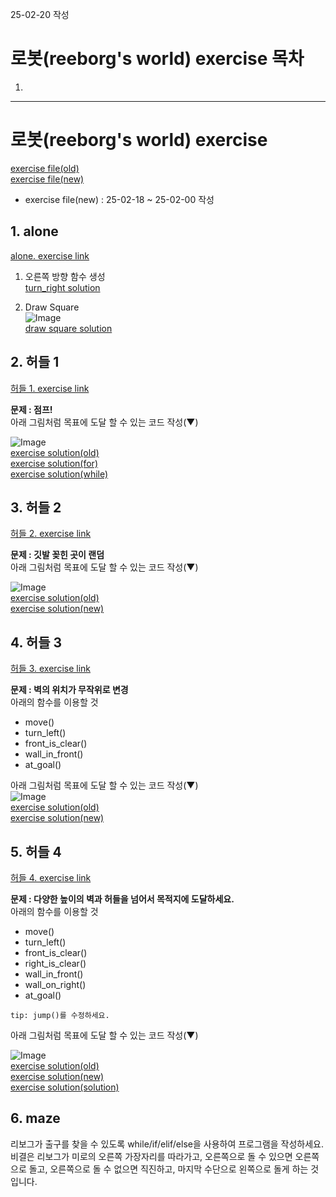 25-02-20 작성
# 로봇(reeborg's world) exercise 목차
1. 
---

# 로봇(reeborg's world) exercise
[exercise file(old)](https://github.com/Song1610/100days/tree/main/Day%206/exercise/old) <br>
[exercise file(new)](https://github.com/Song1610/100days/tree/main/Day%206/exercise/new)
* exercise file(new) : 25-02-18 ~ 25-02-00 작성

## 1. alone
[alone. exercise link](https://reeborg.ca/reeborg.html?lang=en&mode=python&menu=worlds%2Fmenus%2Freeborg_intro_en.json&name=Alone&url=%2Fworlds%2Ftutorial_en%2Falone.json)

1. 오른쪽 방향 함수 생성 <br>
[turn_right solution](https://github.com/Song1610/100days/blob/main/Day%206/exercise/new/alone(turn_right).py)

2. Draw Square <br>
    ![Image](https://github.com/user-attachments/assets/b1883bd7-32e3-4de7-99d9-b564950e22ee) <br>
    [draw square solution](https://github.com/Song1610/100days/blob/main/Day%206/exercise/new/alone(DrawSquare).py)


## 2. 허들 1
[허들 1. exercise link](https://reeborg.ca/reeborg.html?lang=en&mode=python&menu=worlds%2Fmenus%2Freeborg_intro_en.json&name=Hurdle%201&url=worlds%2Ftutorial_en%2Fhurdle1.json)

**문제 : 점프!** <br>
아래 그림처럼 목표에 도달 할 수 있는 코드 작성(▼)

![Image](https://github.com/user-attachments/assets/2a7c6b6d-8f6a-4dd8-a3ce-5cf08761e5c1) <br>
[exercise solution(old)](https://github.com/Song1610/100days/blob/main/Day%206/exercise/old/hurdle_1.py) <br>
[exercise solution(for)](https://github.com/Song1610/100days/blob/main/Day%206/exercise/new/hurdle_1(for).py) <br>
[exercise solution(while)](https://github.com/Song1610/100days/blob/main/Day%206/exercise/new/hurdle_1(while).py)

## 3. 허들 2
[허들 2. exercise link](https://reeborg.ca/reeborg.html?lang=en&mode=python&menu=worlds%2Fmenus%2Freeborg_intro_en.json&name=Hurdle%202&url=worlds%2Ftutorial_en%2Fhurdle2.json)

**문제 : 깃발 꽂힌 곳이 랜덤** <br>
아래 그림처럼 목표에 도달 할 수 있는 코드 작성(▼)

![Image](https://github.com/user-attachments/assets/69fde674-a4f0-4f60-915f-0c76fa13c5bc) <br> 
[exercise solution(old)](https://github.com/Song1610/100days/blob/main/Day%206/exercise/old/hurdle_2.py) <br>
[exercise solution(new)](https://github.com/Song1610/100days/blob/main/Day%206/exercise/new/hurdle_2.py)

## 4. 허들 3
[허들 3. exercise link](https://reeborg.ca/reeborg.html?lang=en&mode=python&menu=worlds%2Fmenus%2Freeborg_intro_en.json&name=Hurdle%203&url=worlds%2Ftutorial_en%2Fhurdle3.json)

**문제 : 벽의 위치가 무작위로 변경** <br>
아래의 함수를 이용할 것 <br>
- move()
- turn_left()
- front_is_clear()
- wall_in_front()
- at_goal()

아래 그림처럼 목표에 도달 할 수 있는 코드 작성(▼) <br>
![Image](https://github.com/user-attachments/assets/f52560bd-5ccc-4ab5-bdea-d22d9f7a35b4) <br>
[exercise solution(old)](https://github.com/Song1610/100days/blob/main/Day%206/exercise/old/hurdle_3.py) <br>
[exercise solution(new)](https://github.com/Song1610/100days/blob/main/Day%206/exercise/new/hurdle_3.py)

## 5. 허들 4
[허들 4. exercise link](https://reeborg.ca/reeborg.html?lang=en&mode=python&menu=worlds%2Fmenus%2Freeborg_intro_en.json&name=Hurdle%204&url=worlds%2Ftutorial_en%2Fhurdle4.json)

**문제 : 다양한 높이의 벽과 허들을 넘어서 목적지에 도달하세요.** <br>
아래의 함수를 이용할 것 <br>
- move()
- turn_left()
- front_is_clear()
- right_is_clear()
- wall_in_front()
- wall_on_right()
- at_goal()

`tip: jump()를 수정하세요.`

아래 그림처럼 목표에 도달 할 수 있는 코드 작성(▼)

![Image](https://github.com/user-attachments/assets/5d2d4723-4d63-4fc8-b235-f559550e308b) <br>
[exercise solution(old)](https://github.com/Song1610/100days/blob/main/Day%206/exercise/old/hurdle_4.py) <br>
[exercise solution(new)](https://github.com/Song1610/100days/blob/main/Day%206/exercise/new/hurdle_4.py) <br>
[exercise solution(solution)](https://github.com/Song1610/100days/blob/main/Day%206/exercise/new/hurdle_4(solution).py)



## 6. maze
리보그가 출구를 찾을 수 있도록 while/if/elif/else을 사용하여 프로그램을 작성하세요.<br>
비결은 리보그가 미로의 오른쪽 가장자리를 따라가고, 오른쪽으로 돌 수 있으면 오른쪽으로 돌고, 오른쪽으로 돌 수 없으면 직진하고, 마지막 수단으로 왼쪽으로 돌게 하는 것입니다.